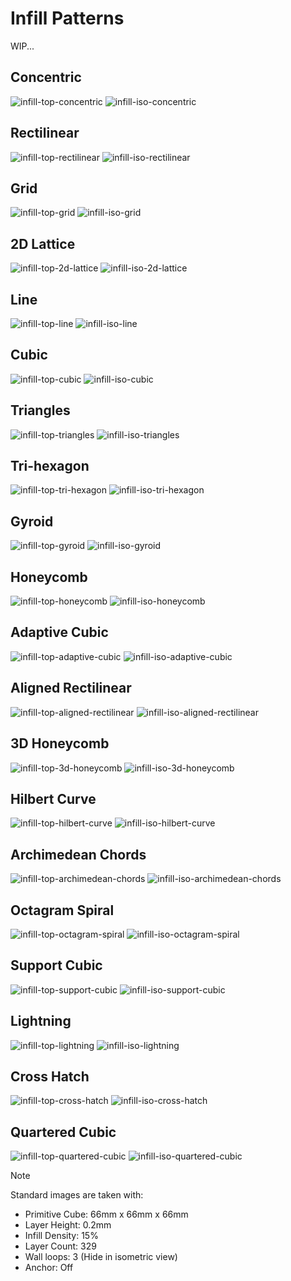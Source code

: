 # Infill Patterns
WIP...

## Concentric
![infill-top-concentric](https://github.com/SoftFever/OrcaSlicer/blob/main/doc/images/fill/infill-top-concentric.png?raw=true)
![infill-iso-concentric](https://github.com/SoftFever/OrcaSlicer/blob/main/doc/images/fill/infill-iso-concentric.png?raw=true)

## Rectilinear
![infill-top-rectilinear](https://github.com/SoftFever/OrcaSlicer/blob/main/doc/images/fill/infill-top-rectilinear.png?raw=true)
![infill-iso-rectilinear](https://github.com/SoftFever/OrcaSlicer/blob/main/doc/images/fill/infill-iso-rectilinear.png?raw=true)

## Grid
![infill-top-grid](https://github.com/SoftFever/OrcaSlicer/blob/main/doc/images/fill/infill-top-grid.png?raw=true)
![infill-iso-grid](https://github.com/SoftFever/OrcaSlicer/blob/main/doc/images/fill/infill-iso-grid.png?raw=true)

## 2D Lattice
![infill-top-2d-lattice](https://github.com/SoftFever/OrcaSlicer/blob/main/doc/images/fill/infill-top-2d-lattice.png?raw=true)
![infill-iso-2d-lattice](https://github.com/SoftFever/OrcaSlicer/blob/main/doc/images/fill/infill-iso-2d-lattice.png?raw=true)

## Line
![infill-top-line](https://github.com/SoftFever/OrcaSlicer/blob/main/doc/images/fill/infill-top-line.png?raw=true)
![infill-iso-line](https://github.com/SoftFever/OrcaSlicer/blob/main/doc/images/fill/infill-iso-line.png?raw=true)

## Cubic
![infill-top-cubic](https://github.com/SoftFever/OrcaSlicer/blob/main/doc/images/fill/infill-top-cubic.png?raw=true)
![infill-iso-cubic](https://github.com/SoftFever/OrcaSlicer/blob/main/doc/images/fill/infill-iso-cubic.png?raw=true)

## Triangles
![infill-top-triangles](https://github.com/SoftFever/OrcaSlicer/blob/main/doc/images/fill/infill-top-triangles.png?raw=true)
![infill-iso-triangles](https://github.com/SoftFever/OrcaSlicer/blob/main/doc/images/fill/infill-iso-triangles.png?raw=true)

## Tri-hexagon
![infill-top-tri-hexagon](https://github.com/SoftFever/OrcaSlicer/blob/main/doc/images/fill/infill-top-tri-hexagon.png?raw=true)
![infill-iso-tri-hexagon](https://github.com/SoftFever/OrcaSlicer/blob/main/doc/images/fill/infill-iso-tri-hexagon.png?raw=true)

## Gyroid
![infill-top-gyroid](https://github.com/SoftFever/OrcaSlicer/blob/main/doc/images/fill/infill-top-gyroid.png?raw=true)
![infill-iso-gyroid](https://github.com/SoftFever/OrcaSlicer/blob/main/doc/images/fill/infill-iso-gyroid.png?raw=true)

## Honeycomb
![infill-top-honeycomb](https://github.com/SoftFever/OrcaSlicer/blob/main/doc/images/fill/infill-top-honeycomb.png?raw=true)
![infill-iso-honeycomb](https://github.com/SoftFever/OrcaSlicer/blob/main/doc/images/fill/infill-iso-honeycomb.png?raw=true)

## Adaptive Cubic
![infill-top-adaptive-cubic](https://github.com/SoftFever/OrcaSlicer/blob/main/doc/images/fill/infill-top-adaptive-cubic.png?raw=true)
![infill-iso-adaptive-cubic](https://github.com/SoftFever/OrcaSlicer/blob/main/doc/images/fill/infill-iso-adaptive-cubic.png?raw=true)

## Aligned Rectilinear
![infill-top-aligned-rectilinear](https://github.com/SoftFever/OrcaSlicer/blob/main/doc/images/fill/infill-top-aligned-rectilinear.png?raw=true)
![infill-iso-aligned-rectilinear](https://github.com/SoftFever/OrcaSlicer/blob/main/doc/images/fill/infill-iso-aligned-rectilinear.png?raw=true)

## 3D Honeycomb
![infill-top-3d-honeycomb](https://github.com/SoftFever/OrcaSlicer/blob/main/doc/images/fill/infill-top-3d-honeycomb.png?raw=true)
![infill-iso-3d-honeycomb](https://github.com/SoftFever/OrcaSlicer/blob/main/doc/images/fill/infill-iso-3d-honeycomb.png?raw=true)

## Hilbert Curve
![infill-top-hilbert-curve](https://github.com/SoftFever/OrcaSlicer/blob/main/doc/images/fill/infill-top-hilbert-curve.png?raw=true)
![infill-iso-hilbert-curve](https://github.com/SoftFever/OrcaSlicer/blob/main/doc/images/fill/infill-iso-hilbert-curve.png?raw=true)

## Archimedean Chords
![infill-top-archimedean-chords](https://github.com/SoftFever/OrcaSlicer/blob/main/doc/images/fill/infill-top-archimedean-chords.png?raw=true)
![infill-iso-archimedean-chords](https://github.com/SoftFever/OrcaSlicer/blob/main/doc/images/fill/infill-iso-archimedean-chords.png?raw=true)

## Octagram Spiral
![infill-top-octagram-spiral](https://github.com/SoftFever/OrcaSlicer/blob/main/doc/images/fill/infill-top-octagram-spiral.png?raw=true)
![infill-iso-octagram-spiral](https://github.com/SoftFever/OrcaSlicer/blob/main/doc/images/fill/infill-iso-octagram-spiral.png?raw=true)

## Support Cubic
![infill-top-support-cubic](https://github.com/SoftFever/OrcaSlicer/blob/main/doc/images/fill/infill-top-support-cubic.png?raw=true)
![infill-iso-support-cubic](https://github.com/SoftFever/OrcaSlicer/blob/main/doc/images/fill/infill-iso-support-cubic.png?raw=true)

## Lightning
![infill-top-lightning](https://github.com/SoftFever/OrcaSlicer/blob/main/doc/images/fill/infill-top-lightning.png?raw=true)
![infill-iso-lightning](https://github.com/SoftFever/OrcaSlicer/blob/main/doc/images/fill/infill-iso-lightning.png?raw=true)

## Cross Hatch
![infill-top-cross-hatch](https://github.com/SoftFever/OrcaSlicer/blob/main/doc/images/fill/infill-top-cross-hatch.png?raw=true)
![infill-iso-cross-hatch](https://github.com/SoftFever/OrcaSlicer/blob/main/doc/images/fill/infill-iso-cross-hatch.png?raw=true)

## Quartered Cubic
![infill-top-quartered-cubic](https://github.com/SoftFever/OrcaSlicer/blob/main/doc/images/fill/infill-top-quartered-cubic.png?raw=true)
![infill-iso-quartered-cubic](https://github.com/SoftFever/OrcaSlicer/blob/main/doc/images/fill/infill-iso-quartered-cubic.png?raw=true)

> [!NOTE]
> Standard images are taken with:
> - Primitive Cube: 66mm x 66mm x 66mm
> - Layer Height: 0.2mm
> - Infill Density: 15%
> - Layer Count: 329
> - Wall loops: 3 (Hide in isometric view)
> - Anchor: Off
